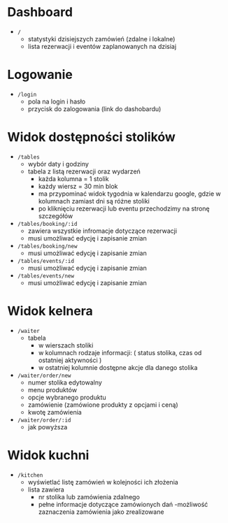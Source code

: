 # Dashboard

- `/`
    - statystyki dzisiejszych zamówień (zdalne i lokalne)
    - lista rezerwacji i eventów zaplanowanych na dzisiaj

# Logowanie

- `/login`
    - pola na login i hasło
    - przycisk do zalogowania (link do dashobardu)

# Widok dostępności stolików

- `/tables`
    - wybór daty i godziny
    - tabela z listą rezerwacji oraz wydarzeń
        - każda kolumna = 1 stolik
        - każdy wiersz = 30 min blok
        - ma przypominać widok tygodnia w kalendarzu google, gdzie w kolumnach zamiast dni są różne stoliki
        - po kliknięciu rezerwacji lub eventu przechodzimy na stronę szczegółów
- `/tables/booking/:id`
    - zawiera wszystkie infromacje dotyczące rezerwacji
    - musi umożliwać edycję i zapisanie zmian
- `/tables/booking/new`
    - musi umożliwać edycję i zapisanie zmian
- `/tables/events/:id`
    - musi umożliwać edycję i zapisanie zmian
- `/tables/events/new`
    - musi umożliwać edycję i zapisanie zmian

# Widok kelnera

- `/waiter`
    - tabela
        - w wierszach stoliki
        - w kolumnach rodzaje informacji: ( status stolika, czas od ostatniej aktywności )
        - w ostatniej kolumnie dostępne akcje dla danego stolika
- `/waiter/order/new`
    - numer stolika edytowalny
    - menu produktów 
    - opcje wybranego produktu
    - zamówienie  (zamówione produkty z opcjami i ceną)
    - kwotę zamówienia
- `/waiter/order/:id`
    - jak powyższa

# Widok kuchni

- `/kitchen`
    - wyświetlać listę zamówień w kolejności ich złożenia
    - lista zawiera 
        - nr stolika lub zamówienia zdalnego
        - pełne informacje dotyczące zamówionych dań
    -możliwość zaznaczenia zamówienia jako zrealizowane